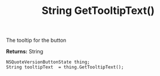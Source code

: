 ﻿---
uid: crmscript_ref_NSQuoteVersionButtonState_GetTooltipText
title: String GetTooltipText()
intellisense: NSQuoteVersionButtonState.GetTooltipText
keywords: NSQuoteVersionButtonState, GetTooltipText
so.topic: reference
---

The tooltip for the button

**Returns:** String


```crmscript
NSQuoteVersionButtonState thing;
String tooltipText  = thing.GetTooltipText();
```


